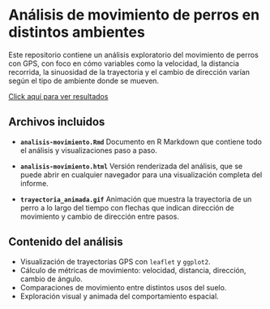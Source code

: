 # Análisis de movimiento de perros en distintos ambientes

Este repositorio contiene un análisis exploratorio del movimiento de perros con GPS, con foco en cómo variables como la velocidad, la distancia recorrida, la sinuosidad de la trayectoria y el cambio de dirección varían según el tipo de ambiente donde se mueven.

  [Click aquí para ver resultados](https://nikof7.github.io/analisis-datos-movimiento/analisis-movimiento.html)

## Archivos incluidos

* **`analisis-movimiento.Rmd`**
  Documento en R Markdown que contiene todo el análisis y visualizaciones paso a paso.

* **`analisis-movimiento.html`**
  Versión renderizada del análisis, que se puede abrir en cualquier navegador para una visualización completa del informe.

* **`trayectoria_animada.gif`**
  Animación que muestra la trayectoria de un perro a lo largo del tiempo con flechas que indican dirección de movimiento y cambio de dirección entre pasos.

## Contenido del análisis

* Visualización de trayectorias GPS con `leaflet` y `ggplot2`.
* Cálculo de métricas de movimiento: velocidad, distancia, dirección, cambio de ángulo.
* Comparaciones de movimiento entre distintos usos del suelo.
* Exploración visual y animada del comportamiento espacial.
